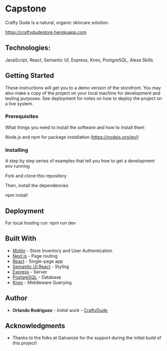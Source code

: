 # Capstone

Crafty Dude is a natural, organic skincare solution. 

https://craftydudestore.herokuapp.com

## Technologies: 

JavaScript, React, Semantic UI, Express, Knex, PostgreSQL, Alexa Skills


## Getting Started

These instructions will get you to a demo version of the storefront. You may also make a copy of the project on your local machine for development and testing purposes. See deployment for notes on how to deploy the project on a live system.

### Prerequisites

What things you need to install the software and how to install them

Node.js and npm for package installation (https://nodejs.org/en/)

### Installing

A step by step series of examples that tell you how to get a development env running

Fork and clone this repository

Then, install the dependencies

  npm install 


## Deployment

For local hosting run: npm run dev


## Built With

* [Moltin](https://moltin.com) - Store Inventory and User Authentication 
* [Next.js](https://nextjs.org) - Page routing
* [React](https://reactjs.org) - Single-page app
* [Semantic UI React](https://react.semantic-ui.com/) - Styling
* [Express](http://expressjs.com/) - Server
* [PostgreSQL](https://www.postgresql.org/) - Database
* [Knex](https://knexjs.org/) - Middleware Querying


## Author

* **Orlando Rodriguez** - *Initial work* - [CraftyDude](https://github.com/orlando-rodriguez)

## Acknowledgments

* Thanks to the folks at Galvanize for the support during the initial build of this project!
